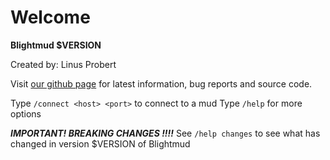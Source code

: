 # Welcome

**Blightmud $VERSION**

Created by: Linus Probert

Visit [our github page](https://github.com/liquidityc/blightmud) for latest information, bug reports and source code.

Type `/connect <host> <port>` to connect to a mud
Type `/help` for more options

***IMPORTANT! BREAKING CHANGES !!!!***
See `/help changes` to see what has changed in version $VERSION of Blightmud
